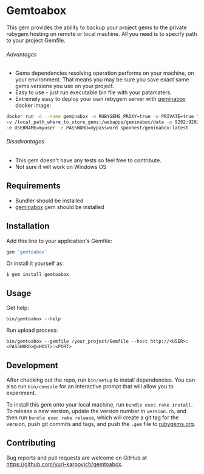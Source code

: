 # Gemtoabox

This gem provides the ability to backup your project gems to the private rubygem hosting on remote or local machine.
All you need is to specify path to your project Gemfile. 
 
###### Advantages 
- Gems dependencies resolving operation performs on your machine, on your environment. 
 That means you may be sure you save exact same gems versions you use on your project.
- Easy to use - just run executable bin file with your patamaters.
- Extremely easy to deploy your own rebygem server with [geminabox](https://hub.docker.com/r/spoonest/geminabox) docker image:
 
```bash
docker run -d --name geminabox -e RUBYGEMS_PROXY=true -e PRIVATE=true \
-v /local_path_where_to_store_gems:/webapps/geminabox/data -p 9292:9292 -P -h geminabox \
-e USERNAME=myuser -e PASSWORD=mypassword spoonest/geminabox:latest
```

###### Disadvantages
- This gem doesn't have any tests so feel free to contribute.
- Not sure it will work on Windows OS

## Requirements

 - Bundler should be installed 
 - [geminabox](https://github.com/geminabox/geminabox) gem should be installed
 
## Installation

Add this line to your application's Gemfile:

```ruby
gem 'gemtoabox'
```

Or install it yourself as:

    $ gem install gemtoabox

## Usage

Get help: 

    bin/gemtoabox --help

Run upload process:

    bin/gemtoabox --gemfile /your_project/Gemfile --host http://<USER>:<PASSWORD>@<HOST>:<PORT>

## Development

After checking out the repo, run `bin/setup` to install dependencies. You can also run `bin/console` for an interactive prompt that will allow you to experiment.

To install this gem onto your local machine, run `bundle exec rake install`. To release a new version, update the version number in `version.rb`, and then run `bundle exec rake release`, which will create a git tag for the version, push git commits and tags, and push the `.gem` file to [rubygems.org](https://rubygems.org).

## Contributing

Bug reports and pull requests are welcome on GitHub at https://github.com/yuri-karpovich/gemtoabox.


